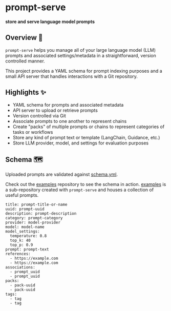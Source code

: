 # prompt-serve
**store and serve language model prompts**

## Overview 📖
`prompt-serve` helps you manage all of your large language model (LLM) prompts and associated settings/metadata in a straightforward, version controlled manner. 

This project provides a YAML schema for prompt indexing purposes and a small API server that handles interactions with a Git repository.

## Highlights ✨
* YAML schema for prompts and associated metadata
* API server to upload or retrieve prompts
* Version controlled via Git
* Associate prompts to one another to represent chains
* Create "packs" of multiple prompts or chains to represent categories of tasks or workflows
* Store any kind of prompt text or template (LangChain, Guidance, etc.)
* Store LLM provider, model, and settings for evaluation purposes

## Schema 🗺️
Uploaded prompts are validated against [schema.yml](schema.yml). 

Check out the [examples](examples/) repository to see the schema in action. [examples](examples/) is a sub-repository created with `prompt-serve` and houses a collection of useful prompts.

```
title: prompt-title-or-name
uuid: prompt-uuid
description: prompt-description
category: prompt-category
provider: model-provider
model: model-name
model_settings:
  temperature: 0.8
  top_k: 40
  top_p: 0.9
prompt: prompt-text
references:
  - https://example.com
  - https://example.com
associations:
  - prompt_uuid
  - prompt_uuid
packs:
  - pack-uuid
  - pack-uuid
tags:
  - tag
  - tag
```
